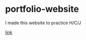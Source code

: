 # portfolio-website
I made this website to practice H/C/J

[link](https://adnjoo.com/portfolio-website-2021-v1/index.html)
